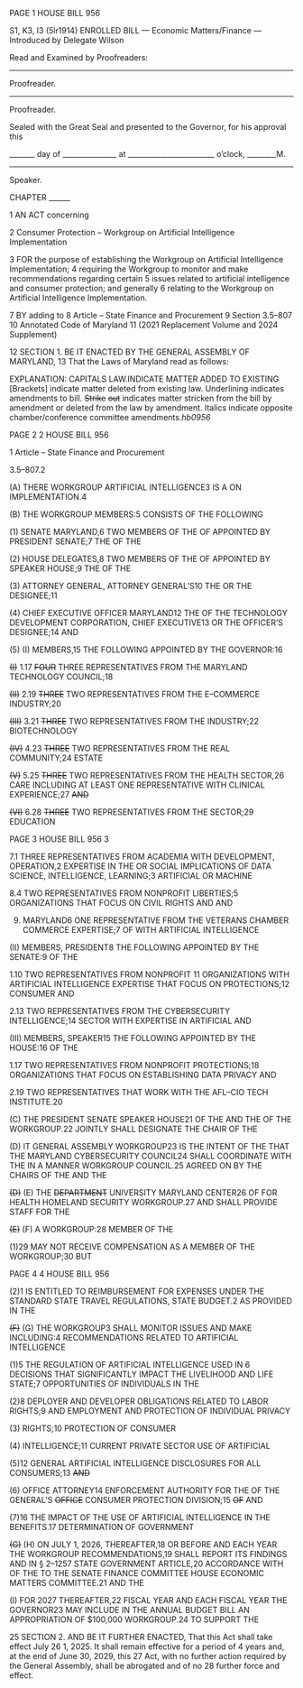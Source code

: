 PAGE 1
HOUSE BILL 956

S1, K3, I3 (5lr1914)
ENROLLED BILL
— Economic Matters/Finance —
Introduced by Delegate Wilson

Read and Examined by Proofreaders:

_______________________________________________
Proofreader.
_______________________________________________
Proofreader.

Sealed with the Great Seal and presented to the Governor, for his approval this

_______ day of _______________ at ________________________ o’clock, ________M.

______________________________________________
Speaker.

CHAPTER ______

1 AN ACT concerning

2 Consumer Protection – Workgroup on Artificial Intelligence Implementation

3 FOR the purpose of establishing the Workgroup on Artificial Intelligence Implementation;
4 requiring the Workgroup to monitor and make recommendations regarding certain
5 issues related to artificial intelligence and consumer protection; and generally
6 relating to the Workgroup on Artificial Intelligence Implementation.

7 BY adding to
8 Article – State Finance and Procurement
9 Section 3.5–807
10 Annotated Code of Maryland
11 (2021 Replacement Volume and 2024 Supplement)

12 SECTION 1. BE IT ENACTED BY THE GENERAL ASSEMBLY OF MARYLAND,
13 That the Laws of Maryland read as follows:

EXPLANATION: CAPITALS LAW.INDICATE MATTER ADDED TO EXISTING
[Brackets] indicate matter deleted from existing law.
Underlining indicates amendments to bill.
~~Strike~~ ~~out~~ indicates matter stricken from the bill by amendment or deleted from the law by
amendment.
Italics indicate opposite chamber/conference committee amendments.*hb0956*

PAGE 2
2 HOUSE BILL 956

1 Article – State Finance and Procurement

3.5–807.2

(A) THERE WORKGROUP ARTIFICIAL INTELLIGENCE3 IS A ON
IMPLEMENTATION.4

(B) THE WORKGROUP MEMBERS:5 CONSISTS OF THE FOLLOWING

(1) SENATE MARYLAND,6 TWO MEMBERS OF THE OF APPOINTED BY
PRESIDENT SENATE;7 THE OF THE

(2) HOUSE DELEGATES,8 TWO MEMBERS OF THE OF APPOINTED BY
SPEAKER HOUSE;9 THE OF THE

(3) ATTORNEY GENERAL, ATTORNEY GENERAL’S10 THE OR THE
DESIGNEE;11

(4) CHIEF EXECUTIVE OFFICER MARYLAND12 THE OF THE
TECHNOLOGY DEVELOPMENT CORPORATION, CHIEF EXECUTIVE13 OR THE
OFFICER’S DESIGNEE;14 AND

(5) (I) MEMBERS,15 THE FOLLOWING APPOINTED BY THE
GOVERNOR:16

~~(I)~~ 1.17 ~~FOUR~~ THREE REPRESENTATIVES FROM THE
MARYLAND TECHNOLOGY COUNCIL;18

~~(II)~~ 2.19 ~~THREE~~ TWO REPRESENTATIVES FROM THE
E–COMMERCE INDUSTRY;20

~~(III)~~ 3.21 ~~THREE~~ TWO REPRESENTATIVES FROM THE
INDUSTRY;22 BIOTECHNOLOGY

~~(IV)~~ 4.23 ~~THREE~~ TWO REPRESENTATIVES FROM THE REAL
COMMUNITY;24 ESTATE

~~(V)~~ 5.25 ~~THREE~~ TWO REPRESENTATIVES FROM THE HEALTH
SECTOR,26 CARE INCLUDING AT LEAST ONE REPRESENTATIVE WITH CLINICAL
EXPERIENCE;27 ~~AND~~

~~(VI)~~ 6.28 ~~THREE~~ TWO REPRESENTATIVES FROM THE
SECTOR;29 EDUCATION

PAGE 3
HOUSE BILL 956 3

7.1 THREE REPRESENTATIVES FROM ACADEMIA WITH
DEVELOPMENT, OPERATION,2 EXPERTISE IN THE OR SOCIAL IMPLICATIONS OF DATA
SCIENCE, INTELLIGENCE, LEARNING;3 ARTIFICIAL OR MACHINE

8.4 TWO REPRESENTATIVES FROM NONPROFIT
LIBERTIES;5 ORGANIZATIONS THAT FOCUS ON CIVIL RIGHTS AND AND

9. MARYLAND6 ONE REPRESENTATIVE FROM THE
VETERANS CHAMBER COMMERCE EXPERTISE;7 OF WITH ARTIFICIAL INTELLIGENCE

(II) MEMBERS, PRESIDENT8 THE FOLLOWING APPOINTED BY THE
SENATE:9 OF THE

1.10 TWO REPRESENTATIVES FROM NONPROFIT
11 ORGANIZATIONS WITH ARTIFICIAL INTELLIGENCE EXPERTISE THAT FOCUS ON
PROTECTIONS;12 CONSUMER AND

2.13 TWO REPRESENTATIVES FROM THE CYBERSECURITY
INTELLIGENCE;14 SECTOR WITH EXPERTISE IN ARTIFICIAL AND

(III) MEMBERS, SPEAKER15 THE FOLLOWING APPOINTED BY THE
HOUSE:16 OF THE

1.17 TWO REPRESENTATIVES FROM NONPROFIT
PROTECTIONS;18 ORGANIZATIONS THAT FOCUS ON ESTABLISHING DATA PRIVACY AND

2.19 TWO REPRESENTATIVES THAT WORK WITH THE
AFL–CIO TECH INSTITUTE.20

(C) THE PRESIDENT SENATE SPEAKER HOUSE21 OF THE AND THE OF THE
WORKGROUP.22 JOINTLY SHALL DESIGNATE THE CHAIR OF THE

(D) IT GENERAL ASSEMBLY WORKGROUP23 IS THE INTENT OF THE THAT THE
MARYLAND CYBERSECURITY COUNCIL24 SHALL COORDINATE WITH THE IN A MANNER
WORKGROUP COUNCIL.25 AGREED ON BY THE CHAIRS OF THE AND THE

~~(D)~~ (E) THE ~~DEPARTMENT~~ UNIVERSITY MARYLAND CENTER26 OF FOR
HEALTH HOMELAND SECURITY WORKGROUP.27 AND SHALL PROVIDE STAFF FOR THE

~~(E)~~ (F) A WORKGROUP:28 MEMBER OF THE

(1)29 MAY NOT RECEIVE COMPENSATION AS A MEMBER OF THE
WORKGROUP;30 BUT

PAGE 4
4 HOUSE BILL 956

(2)1 IS ENTITLED TO REIMBURSEMENT FOR EXPENSES UNDER THE
STANDARD STATE TRAVEL REGULATIONS, STATE BUDGET.2 AS PROVIDED IN THE

~~(F)~~ (G) THE WORKGROUP3 SHALL MONITOR ISSUES AND MAKE
INCLUDING:4 RECOMMENDATIONS RELATED TO ARTIFICIAL INTELLIGENCE

(1)5 THE REGULATION OF ARTIFICIAL INTELLIGENCE USED IN
6 DECISIONS THAT SIGNIFICANTLY IMPACT THE LIVELIHOOD AND LIFE
STATE;7 OPPORTUNITIES OF INDIVIDUALS IN THE

(2)8 DEPLOYER AND DEVELOPER OBLIGATIONS RELATED TO LABOR
RIGHTS;9 AND EMPLOYMENT AND PROTECTION OF INDIVIDUAL PRIVACY

(3) RIGHTS;10 PROTECTION OF CONSUMER

(4) INTELLIGENCE;11 CURRENT PRIVATE SECTOR USE OF ARTIFICIAL

(5)12 GENERAL ARTIFICIAL INTELLIGENCE DISCLOSURES FOR ALL
CONSUMERS;13 ~~AND~~

(6) OFFICE ATTORNEY14 ENFORCEMENT AUTHORITY FOR THE OF THE
GENERAL’S ~~OFFICE~~ CONSUMER PROTECTION DIVISION;15 ~~OF~~ AND

(7)16 THE IMPACT OF THE USE OF ARTIFICIAL INTELLIGENCE IN THE
BENEFITS.17 DETERMINATION OF GOVERNMENT

~~(G)~~ (H) ON JULY 1, 2026, THEREAFTER,18 OR BEFORE AND EACH YEAR THE
WORKGROUP RECOMMENDATIONS,19 SHALL REPORT ITS FINDINGS AND IN
§ 2–1257 STATE GOVERNMENT ARTICLE,20 ACCORDANCE WITH OF THE TO THE
SENATE FINANCE COMMITTEE HOUSE ECONOMIC MATTERS COMMITTEE.21 AND THE

(I) FOR 2027 THEREAFTER,22 FISCAL YEAR AND EACH FISCAL YEAR THE
GOVERNOR23 MAY INCLUDE IN THE ANNUAL BUDGET BILL AN APPROPRIATION OF
$100,000 WORKGROUP.24 TO SUPPORT THE

25 SECTION 2. AND BE IT FURTHER ENACTED, That this Act shall take effect July
26 1, 2025. It shall remain effective for a period of 4 years and, at the end of June 30, 2029, this
27 Act, with no further action required by the General Assembly, shall be abrogated and of no
28 further force and effect.